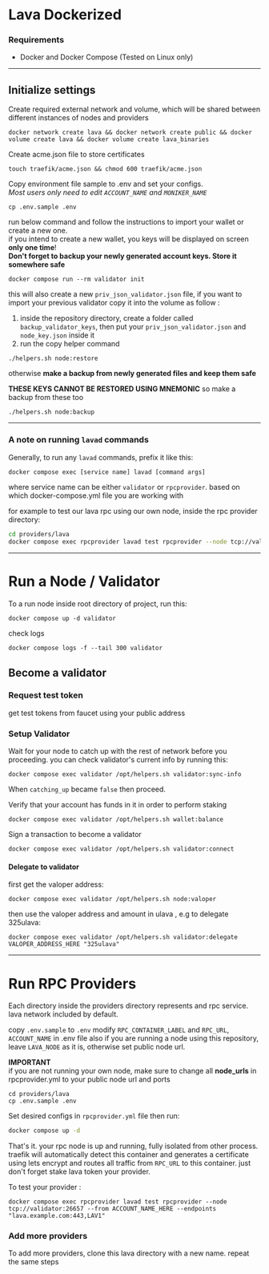 # Lava Dockerized

### Requirements
- Docker and Docker Compose (Tested on Linux only)
---
## Initialize settings

Create required external network and volume, which will be shared between different instances of nodes and providers
```shell
docker network create lava && docker network create public && docker volume create lava && docker volume create lava_binaries
```
Create acme.json file to store certificates   
```shell
touch traefik/acme.json && chmod 600 traefik/acme.json
```
Copy environment file sample to .env and set your configs.   
*Most users only need to edit `ACCOUNT_NAME` and `MONIKER_NAME`*
```shell
cp .env.sample .env
```
run below command and follow the instructions to import your wallet or create a new one.   
if you intend to create a new wallet, you keys will be displayed on screen **only one time**!   
**Don't forget to backup your newly generated account keys. Store it somewhere safe**
```shell
docker compose run --rm validator init
```
this will also create a new `priv_json_validator.json` file, if you want to import your previous validator copy it into the volume as follow :
1. inside the repository directory, create a folder called `backup_validator_keys`, then put your `priv_json_validator.json` and `node_key.json` inside it
2. run the copy helper command
```shell
./helpers.sh node:restore
```
otherwise **make a backup from newly generated files and keep them safe**     

**THESE KEYS CANNOT BE RESTORED USING MNEMONIC** so make a backup from these too
```shell
./helpers.sh node:backup
```
---
### A note on running `lavad` commands
Generally, to run any `lavad` commands, prefix it like this:
```bash
docker compose exec [service name] lavad [command args]
```
where service name can be either `validator` or `rpcprovider`. based on which docker-compose.yml file you are working with

for example to test our lava rpc using our own node, inside the rpc provider directory:
```bash
cd providers/lava
docker compose exec rpcprovider lavad test rpcprovider --node tcp://validator:26657 --from foo --endpoints "lava.example.com:443,LAV1"
```
---

# Run a Node / Validator
To a run node inside root directory of project, run this:
```shell
docker compose up -d validator
```
check logs
```shell
docker compose logs -f --tail 300 validator
```

## Become a validator

### Request test token
get test tokens from faucet using your public address

### Setup Validator

Wait for your node to catch up with the rest of network before you proceeding. you can check validator's current info by running this:
```shell
docker compose exec validator /opt/helpers.sh validator:sync-info
```
When `catching_up` became `false` then proceed.   

Verify that your account has funds in it in order to perform staking
```shell
docker compose exec validator /opt/helpers.sh wallet:balance
```
Sign a transaction to become a validator
```shell
docker compose exec validator /opt/helpers.sh validator:connect
```

#### Delegate to validator
first get the valoper address:
```shell
docker compose exec validator /opt/helpers.sh node:valoper
```
then use the valoper address and amount in ulava , e.g to delegate 325ulava:
```shell
docker compose exec validator /opt/helpers.sh validator:delegate VALOPER_ADDRESS_HERE "325ulava"

```
---

# Run RPC Providers
Each directory inside the providers directory represents and rpc service. lava network included by default.    

copy `.env.sample` to `.env` modify `RPC_CONTAINER_LABEL` and `RPC_URL`, `ACCOUNT_NAME` in .env file
also if you are running a node using this repository, leave `LAVA_NODE` as it is, otherwise set public node url.   

**IMPORTANT**   
if you are not running your own node, make sure to change all **node_urls** in rpcprovider.yml to your public node url and ports    

```shell
cd providers/lava
cp .env.sample .env
```
Set desired configs in `rpcprovider.yml` file then run:
```bash
docker compose up -d
```
That's it. your rpc node is up and running, fully isolated from other process. traefik will automatically detect this container and generates a certificate using lets encrypt and
routes all traffic from `RPC_URL` to this container. just don't forget stake lava token your provider.

To test your provider :
```shell
docker compose exec rpcprovider lavad test rpcprovider --node tcp://validator:26657 --from ACCOUNT_NAME_HERE --endpoints "lava.example.com:443,LAV1"
```
### Add more providers
To add more providers, clone this lava directory with a new name. repeat the same steps

